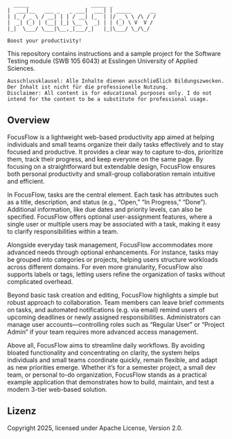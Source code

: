       _____                    _____ _               
    |  ___|__   ___ _   _ ___|  ___| | _____      __
    | |_ / _ \ / __| | | / __| |_  | |/ _ \ \ /\ / /
    |  _| (_) | (__| |_| \__ \  _| | | (_) \ V  V / 
    |_|  \___/ \___|\__,_|___/_|   |_|\___/ \_/\_/  
    
    Boost your productivity!
                                             
This repository contains instructions and a sample project for the Software Testing module (SWB 105 6043) at Esslingen University of Applied Sciences.

    Ausschlussklausel: Alle Inhalte dienen ausschließlich Bildungszwecken. Der Inhalt ist nicht für die professionelle Nutzung.
    Disclaimer: All content is for educational purposes only. I do not intend for the content to be a substitute for professional usage.

## Overview

FocusFlow is a lightweight web-based productivity app aimed at helping individuals and small teams organize their daily tasks effectively and to stay focused and productive. It provides a clear way to capture to-dos, prioritize them, track their progress, and keep everyone on the same page. By focusing on a straightforward but extendable design, FocusFlow ensures both personal productivity and small-group collaboration remain intuitive and efficient.

In FocusFlow, tasks are the central element. Each task has attributes such as a title, description, and status (e.g., “Open,” “In Progress,” “Done”). Additional information, like due dates and priority levels, can also be specified. FocusFlow offers optional user-assignment features, where a single user or multiple users may be associated with a task, making it easy to clarify responsibilities within a team.

Alongside everyday task management, FocusFlow accommodates more advanced needs through optional enhancements. For instance, tasks may be grouped into categories or projects, helping users structure workloads across different domains. For even more granularity, FocusFlow also supports labels or tags, letting users refine the organization of tasks without complicated overhead.

Beyond basic task creation and editing, FocusFlow highlights a simple but robust approach to collaboration. Team members can leave brief comments on tasks, and automated notifications (e.g. via email) remind users of upcoming deadlines or newly assigned responsibilities. Administrators can manage user accounts—controlling roles such as “Regular User” or “Project Admin” if your team requires more advanced access management.

Above all, FocusFlow aims to streamline daily workflows. By avoiding bloated functionality and concentrating on clarity, the system helps individuals and small teams coordinate quickly, remain flexible, and adapt as new priorities emerge. Whether it’s for a semester project, a small dev team, or personal to-do organization, FocusFlow stands as a practical example application that demonstrates how to build, maintain, and test a modern 3-tier web-based solution.

## Lizenz

Copyright 2025, licensed under Apache License, Version 2.0.
